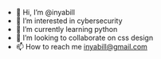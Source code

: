 - 👋 Hi, I’m @inyabill
- 👀 I’m interested in cybersecurity
- 🌱 I’m currently learning python
- 💞️ I’m looking to collaborate on css design
- 📫 How to reach me inyabill@gmail.com

<!---
inyabill/inyabill is a ✨ special ✨ repository because its `README.md` (this file) appears on your GitHub profile.
You can click the Preview link to take a look at your changes.
--->
